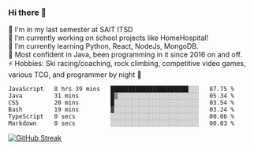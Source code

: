 ### Hi there 👋  
🏫 I'm in my last semester at SAIT ITSD  
🔭 I’m currently working on school projects like HomeHospital!  
🌱 I’m currently learning Python, React, NodeJs, MongoDB.  
💬 Most confident in Java, been programming in it since 2016 on and off.  
⚡ Hobbies: Ski racing/coaching, rock climbing, competitive video games, various TCG, and programmer by night 🦉  
<!--START_SECTION:waka-->

```text
JavaScript   8 hrs 39 mins   ██████████████████████░░░   87.75 %
Java         31 mins         █▒░░░░░░░░░░░░░░░░░░░░░░░   05.34 %
CSS          20 mins         █░░░░░░░░░░░░░░░░░░░░░░░░   03.54 %
Bash         19 mins         ▓░░░░░░░░░░░░░░░░░░░░░░░░   03.24 %
TypeScript   0 secs          ░░░░░░░░░░░░░░░░░░░░░░░░░   00.06 %
Markdown     0 secs          ░░░░░░░░░░░░░░░░░░░░░░░░░   00.03 %
```

<!--END_SECTION:waka-->
[![GitHub Streak](http://github-readme-streak-stats.herokuapp.com?user=liamandaidan&theme=radical&date_format=M%20j%5B%2C%20Y%5D)](https://git.io/streak-stats)
